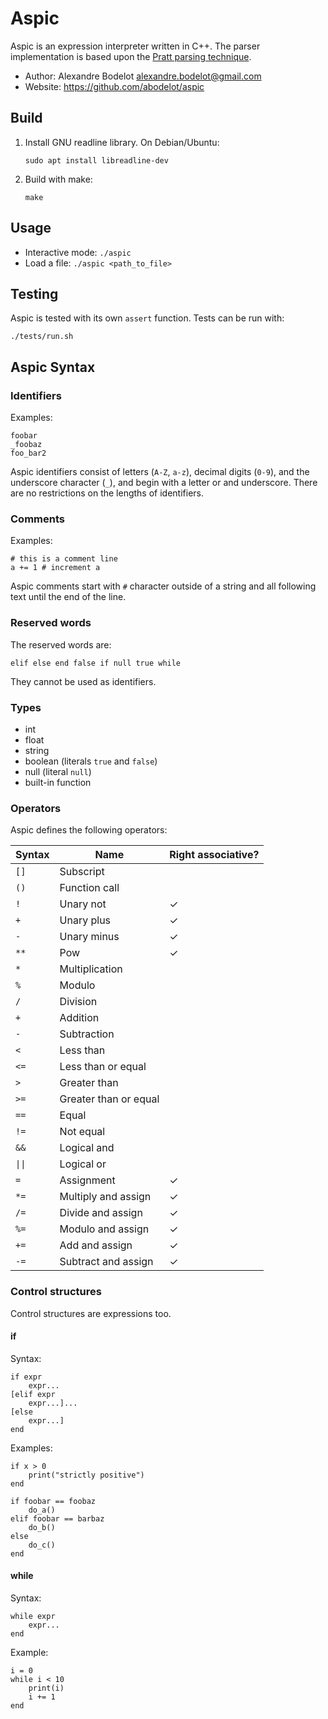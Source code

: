 Aspic
=====

Aspic is an expression interpreter written in C++.
The parser implementation is based upon the [Pratt parsing technique](https://en.wikipedia.org/wiki/Pratt_parser).

* Author: Alexandre Bodelot <alexandre.bodelot@gmail.com>
* Website: https://github.com/abodelot/aspic

## Build

1. Install GNU readline library. On Debian/Ubuntu:

    ```
    sudo apt install libreadline-dev
    ```

2. Build with make:

    ```
    make
    ```

## Usage

- Interactive mode: `./aspic`
- Load a file: `./aspic <path_to_file>`

## Testing

Aspic is tested with its own `assert` function. Tests can be run with:

```
./tests/run.sh
```

## Aspic Syntax

### Identifiers

Examples:

    foobar
    _foobaz
    foo_bar2

Aspic identifiers consist of letters (`A-Z`, `a-z`), decimal digits (`0-9`), and the underscore character (`_`), and begin with a letter or and underscore. There are no restrictions on the lengths of identifiers.

### Comments

Examples:

    # this is a comment line
    a += 1 # increment a

Aspic comments start with `#` character outside of a string and all following text until the end of the line.

### Reserved words

The reserved words are:

    elif else end false if null true while

They cannot be used as identifiers.

### Types

* int
* float
* string
* boolean (literals `true` and `false`)
* null (literal `null`)
* built-in function

### Operators

Aspic defines the following operators:

| Syntax | Name | Right associative? |
|--------|------|--------------------|
| `[]`   | Subscript | |
| `()`   | Function call | |
| `!`    | Unary not | ✓ |
| `+`    | Unary plus | ✓ |
| `-`    | Unary minus | ✓ |
| `**`   | Pow | ✓ |
| `*`    | Multiplication | |
| `%`    | Modulo | |
| `/`    | Division | |
| `+`    | Addition | |
| `-`    | Subtraction | |
| `<`    | Less than | |
| `<=`   | Less than or equal | |
| `>`    | Greater than | |
| `>=`   | Greater than or equal | |
| `==`   | Equal | |
| `!=`   | Not equal | |
| `&&`   | Logical and | |
| `\|\|` | Logical or | |
| `=`    | Assignment | ✓ |
| `*=`   | Multiply and assign | ✓ |
| `/=`   | Divide and assign | ✓ |
| `%=`   | Modulo and assign | ✓ |
| `+=`   | Add and assign | ✓ |
| `-=`   | Subtract and assign | ✓ |

### Control structures

Control structures are expressions too.

#### if

Syntax:

    if expr
        expr...
    [elif expr
        expr...]...
    [else
        expr...]
    end

Examples:

    if x > 0
        print("strictly positive")
    end

    if foobar == foobaz
        do_a()
    elif foobar == barbaz
        do_b()
    else
        do_c()
    end

#### while

Syntax:

    while expr
        expr...
    end

Example:

    i = 0
    while i < 10
        print(i)
        i += 1
    end
